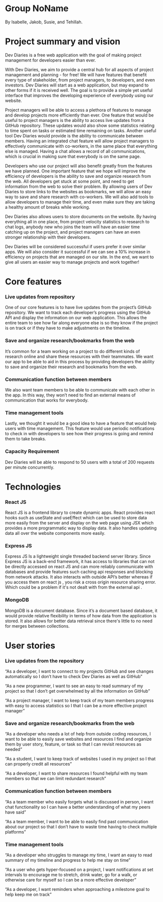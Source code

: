 # Group NoName
By Isabelle, Jakob, Susie, and Tehillah.

# Project summary and vision
Dev Diaries is a free web application with the goal of making project management for developers easier than ever. 

With Dev Diaries, we aim to provide a central hub for all aspects of project management and planning - for free! We will have features that benefit every type of stakeholder, from project managers, to developers, and even investors. Dev Diaries will start as a web application, but may expand to other forms if it is received well. The goal is to provide a simple yet useful interface that improves the developing experience of everybody using our website. 

Project managers will be able to access a plethora of features to manage and develop projects more efficiently than ever. One feature that would be useful to project managers is the ability to access live updates from a GitHub repository. These updates would also show some statistics relating to time spent on tasks or estimated time remaining on tasks. Another useful tool Dev Diaries would provide is the ability to communicate between members. Having an integrated chat feature will allow project managers to effectively communicate with co-workers, in the same place that everything else is managed. Having a chat allows a record of all communications, which is crucial in making sure that everybody is on the same page.

Developers who use our project will also benefit greatly from the features we have planned. One important feature that we hope will improve the efficiency of developers is the ability to save and organize research from the web. All developers get stuck at some point, and need to get information from the web to solve their problem. By allowing users of Dev Diaries to store links to the websites as bookmarks, we will allow an easy way to save and share research with co-workers. We will also add tools to allow developers to manage their time, and even make sure they are taking a healthy amount of breaks while working.

Dev Diaries also allows users to store documents on the website. By having everything all in one place, from project velocity statistics to research to chat logs, anybody new who joins the team will have an easier time catching up on the project, and project managers can have an even stronger relationship with their developers. 

Dev Diaries will be considered successful if users prefer it over similar apps. We will also consider it successful if we can see a 10% increase in efficiency on projects that are managed on our site. In the end, we want to give all users an easier way to manage projects and work together!



# Core features
### Live updates from repository
One of our core features is to have live updates from the project’s GitHub repository. We want to track each developer’s progress using the GitHub API and display the information on our web application. This allows the entire team to see how far along everyone else is so they know if the project is on track or if they have to make adjustments on the timeline.

### Save and organize research/bookmarks from the web
It’s common for a team working on a project to do different kinds of research online and share these resources with their teammates. We want our app to be able to aid in this process by providing developers the ability to save and organize their research and bookmarks from the web.

### Communication function between members
We also want team members to be able to communicate with each other in the app. In this way, they won’t need to find an external means of communication that works for everybody.

### Time management tools
Lastly, we thought it would be a good idea to have a feature that would help users with time management. This feature would use periodic notifications to check in with developers to see how their progress is going and remind them to take breaks.

### Capacity Requirement
Dev Diaries will be able to respond to 50 users with a total of 200 requests per minute concurrently.


# Technologies
### React JS
React JS is a frontend library to create dynamic apps. React provides react hooks such as useState and useEffect which can be used to store data more easily from the server and display on the web page using JSX which provides a more programmatic way to display data. It also handles updating data all over the website components more easily.

### Express JS
Express JS Is a lightweight single threaded backend server library. Since Express JS is a back-end framework, it has access to libraries that can not be directly accessed on react JS and can more reliably communicate with databases and provide features such caching api responses and blocking from network attacks. It also interacts with outside API’s better whereas if you access them on react js , you risk a cross origin resource sharing error. Which could be a problem if it's not dealt with from the external api .

### MongoDB
MongoDB is a document database. Since it’s a document based database, it would provide relative flexibility in terms of how data from the application is stored. It also allows for better data retrieval since there's little to no need for merges between collections.


# User stories
### Live updates from the repository
“As a developer, I want to connect to my projects GitHub and see changes automatically so I don’t have to check Dev Diaries as well as GitHub”

“As a new programmer, I want to see an easy to read summary of my project so that I don’t get overwhelmed by all the information on GitHub”

“As a project manager, I want to keep track of my team members progress with easy to access statistics so I that I can be a more effective project manager”

### Save and organize research/bookmarks from the web

“As a developer who needs a lot of help from outside coding resources, I want to be able to easily save websites and resources I find and organize them by user story, feature, or task so that I can revisit resources as needed”

“As a student, I want to keep track of websites I used in my project so I that can properly credit all resources”

“As a developer, I want to share resources I found helpful with my team members so that we can limit redundant research”

### Communication function between members

“As a team member who easily forgets what is discussed in person, I want chat functionality so I can have a better understanding of what my peers have said”

“As a team member, I want to be able to easily find past communication about our project so that I don’t have to waste time having to check multiple platforms”

### Time management tools

“As a developer who struggles to manage my time, I want an easy to read summary of my timeline and progress to help me stay on time”

“As a user who gets hyper-focused on a project, I want notifications at set intervals to encourage me to stretch, drink water, go for a walk, or otherwise care for myself so I can be a more effective developer”

“As a developer, I want reminders when approaching a milestone goal to help keep me on track”
